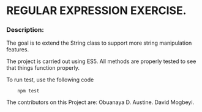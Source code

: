 # REGULAR EXPRESSION EXERCISE.

### Description:

The goal is to extend the String class to support more string manipulation features.

The project is carried out using ES5.
All methods are properly tested to see that things function properly.

To run test, use the following code

```
    npm test
```

The contributors on this Project are:
Obuanaya D. Austine.
David Mogbeyi.
